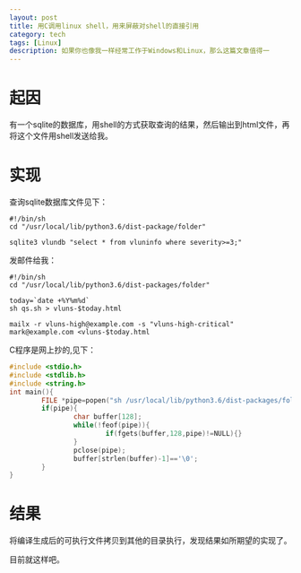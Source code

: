 ```yaml
---
layout: post
title: 用C调用linux shell，用来屏蔽对shell的直接引用
category: tech
tags: [Linux]
description: 如果你也像我一样经常工作于Windows和Linux，那么这篇文章值得一
---
```


# 起因

有一个sqlite的数据库，用shell的方式获取查询的结果，然后输出到html文件，再将这个文件用shell发送给我。

# 实现

查询sqlite数据库文件见下：

```shell
#!/bin/sh
cd "/usr/local/lib/python3.6/dist-package/folder"

sqlite3 vlundb "select * from vluninfo where severity>=3;"
```

发邮件给我：
```shell
#!/bin/sh
cd "/usr/local/lib/python3.6/dist-packages/folder"

today=`date +%Y%m%d`
sh qs.sh > vluns-$today.html

mailx -r vluns-high@example.com -s "vluns-high-critical" mark@example.com <vluns-$today.html

```

C程序是网上抄的,见下：

```c
#include <stdio.h>
#include <stdlib.h>
#include <string.h>
int main(){
        FILE *pipe=popen("sh /usr/local/lib/python3.6/dist-packages/folder/mailtome.sh", "r");
        if(pipe){
                char buffer[128];
                while(!feof(pipe)){
                        if(fgets(buffer,128,pipe)!=NULL){}
                }
                pclose(pipe);
                buffer[strlen(buffer)-1]=='\0';
        }
}
```

# 结果

将编译生成后的可执行文件拷贝到其他的目录执行，发现结果如所期望的实现了。

目前就这样吧。

